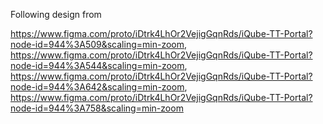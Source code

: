 Following design from

https://www.figma.com/proto/iDtrk4LhOr2VejigGqnRds/iQube-TT-Portal?node-id=944%3A509&scaling=min-zoom,
https://www.figma.com/proto/iDtrk4LhOr2VejigGqnRds/iQube-TT-Portal?node-id=944%3A544&scaling=min-zoom,
https://www.figma.com/proto/iDtrk4LhOr2VejigGqnRds/iQube-TT-Portal?node-id=944%3A642&scaling=min-zoom,
https://www.figma.com/proto/iDtrk4LhOr2VejigGqnRds/iQube-TT-Portal?node-id=944%3A758&scaling=min-zoom
